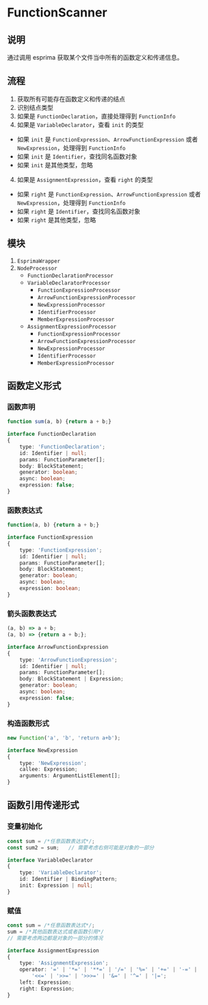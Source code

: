 # FunctionScanner

## 说明

通过调用 esprima 获取某个文件当中所有的函数定义和传递信息。

## 流程

1. 获取所有可能存在函数定义和传递的结点
2. 识别结点类型
3. 如果是 `FunctionDeclaration`，直接处理得到 `FunctionInfo`
4. 如果是 `VariableDeclarator`，查看 `init` 的类型
  - 如果 `init` 是 `FunctionExpression`、`ArrowFunctionExpression` 或者 `NewExpression`，处理得到 `FunctionInfo`
  - 如果 `init` 是 `Identifier`，查找同名函数对象
  - 如果 `init` 是其他类型，忽略
4. 如果是 `AssignmentExpression`，查看 `right` 的类型
  - 如果 `right` 是 `FunctionExpression`、`ArrowFunctionExpression` 或者 `NewExpression`，处理得到 `FunctionInfo`
  - 如果 `right` 是 `Identifier`，查找同名函数对象
  - 如果 `right` 是其他类型，忽略

## 模块

1. `EsprimaWrapper`
2. `NodeProcessor`
   - `FunctionDeclarationProcessor`
   - `VariableDeclaratorProcessor`
     - `FunctionExpressionProcessor`
     - `ArrowFunctionExpressionProcessor`
     - `NewExpressionProcessor`
     - `IdentifierProcessor`
     - `MemberExpressionProcessor`
   - `AssignmentExpressionProcessor`
     - `FunctionExpressionProcessor`
     - `ArrowFunctionExpressionProcessor`
     - `NewExpressionProcessor`
     - `IdentifierProcessor`
     - `MemberExpressionProcessor`

## 函数定义形式

### 函数声明

```js
function sum(a, b) {return a + b;}
```

```ts
interface FunctionDeclaration 
{ 
    type: 'FunctionDeclaration'; 
    id: Identifier | null; 
    params: FunctionParameter[]; 
    body: BlockStatement; 
    generator: boolean;
    async: boolean;
    expression: false; 
}
```

### 函数表达式

```js
function(a, b) {return a + b;}
```

```ts
interface FunctionExpression 
{
    type: 'FunctionExpression'; 
    id: Identifier | null; 
    params: FunctionParameter[]; 
    body: BlockStatement; 
    generator: boolean;
    async: boolean;
    expression: boolean; 
}
```

### 箭头函数表达式

```js
(a, b) => a + b;
(a, b) => {return a + b;};
```

```ts
interface ArrowFunctionExpression 
{ 
    type: 'ArrowFunctionExpression'; 
    id: Identifier | null;
    params: FunctionParameter[];
    body: BlockStatement | Expression; 
    generator: boolean;
    async: boolean;
    expression: false; 
}
```

### 构造函数形式

```js
new Function('a', 'b', 'return a+b');
```

```ts
interface NewExpression 
{
    type: 'NewExpression';
    callee: Expression;
    arguments: ArgumentListElement[];
}
```

## 函数引用传递形式

### 变量初始化

```js
const sum = /*任意函数表达式*/;
const sum2 = sum;   // 需要考虑右侧可能是对象的一部分
```

```ts
interface VariableDeclarator 
{
    type: 'VariableDeclarator';
    id: Identifier | BindingPattern; 
    init: Expression | null;
}
```

### 赋值

```js
const sum = /*任意函数表达式*/;
sum = /*其他函数表达式或者函数引用*/
// 需要考虑两边都是对象的一部分的情况
```

```ts
interface AssignmentExpression 
{
    type: 'AssignmentExpression';
    operator: '=' | '*=' | '**=' | '/=' | '%=' | '+=' | '-=' |
        '<<=' | '>>=' | '>>>=' | '&=' | '^=' | '|=';
    left: Expression;
    right: Expression;
}
```